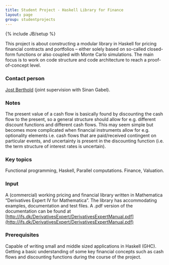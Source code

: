 ```yaml
---
title: Student Project - Haskell Library for Finance
layout: page
group: studentprojects
---
```

{% include JB/setup %}

This project is about constructing a modular library in Haskell for
pricing financial contracts and portfolios – either solely based on
so-called closed-form functions or also coupled with Monte Carlo
simulations. The main focus is to work on code structure and code
architecture to reach a proof-of-concept level. 

### Contact person

[Jost Berthold](people.html) (joint supervision with Sinan Gabel).

### Notes

The present value of a cash flow is basically found by discounting the
cash flow to the present, so a general structure should allow for e.g.
different discount functions and different cash flows. This may seem
simple but becomes more complicated when financial instruments allow for
e.g. optionality elements i.e. cash flows that are paid/received
contingent on particular events, and uncertainty is present in the
discounting function (i.e. the term structure of interest rates is
uncertain).

### Key topics

Functional programming, Haskell, Parallel computations. Finance, Valuation.

### Input

A (commercial) working pricing and financial library written in
Mathematica “Derivatives Expert IV for Mathematica”. The library has
accommodating examples, documentation and test files. A .pdf version of
the documentation can be found at
[http://ifs.dk/DerivativesExpert/DerivativesExpertManual.pdf](http://ifs.dk/DerivativesExpert/DerivativesExpertManual.pdf)

### Prerequisites

Capable of writing small and middle sized applications in Haskell (GHC).
Getting a basic understanding of some key financial concepts such as
cash flows and discounting functions during the course of the project.

